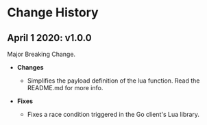 # Change History

## April 1 2020: v1.0.0

  Major Breaking Change.

  * **Changes**

  	- Simplifies the payload definition of the lua function. Read the README.md for more info.

  * **Fixes**

    - Fixes a race condition triggered in the Go client's Lua library.

